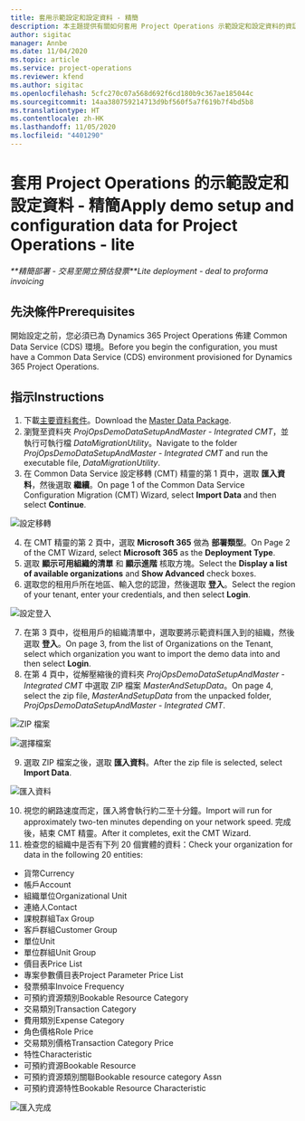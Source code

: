 ```yaml
---
title: 套用示範設定和設定資料 - 精簡
description: 本主題提供有關如何套用 Project Operations 示範設定和設定資料的資訊。
author: sigitac
manager: Annbe
ms.date: 11/04/2020
ms.topic: article
ms.service: project-operations
ms.reviewer: kfend
ms.author: sigitac
ms.openlocfilehash: 5cfc270c07a568d692f6cd180b9c367ae185044c
ms.sourcegitcommit: 14aa380759214713d9bf560f5a7f619b7f4bd5b8
ms.translationtype: HT
ms.contentlocale: zh-HK
ms.lasthandoff: 11/05/2020
ms.locfileid: "4401290"
---
```

# <a name="apply-demo-setup-and-configuration-data-for-project-operations---lite"></a><span data-ttu-id="253e1-103">套用 Project Operations 的示範設定和設定資料 - 精簡</span><span class="sxs-lookup"><span data-stu-id="253e1-103">Apply demo setup and configuration data for Project Operations - lite</span></span> 

<span data-ttu-id="253e1-104">_\*\*精簡部署 - 交易至開立預估發票_</span><span class="sxs-lookup"><span data-stu-id="253e1-104">_\*\*Lite deployment - deal to proforma invoicing_</span></span>

## <a name="prerequisites"></a><span data-ttu-id="253e1-105">先決條件</span><span class="sxs-lookup"><span data-stu-id="253e1-105">Prerequisites</span></span>

<span data-ttu-id="253e1-106">開始設定之前，您必須已為 Dynamics 365 Project Operations 佈建 Common Data Service (CDS) 環境。</span><span class="sxs-lookup"><span data-stu-id="253e1-106">Before you begin the configuration, you must have a Common Data Service (CDS) environment provisioned for Dynamics 365 Project Operations.</span></span>


## <a name="instructions"></a><span data-ttu-id="253e1-107">指示</span><span class="sxs-lookup"><span data-stu-id="253e1-107">Instructions</span></span>

1. <span data-ttu-id="253e1-108">下載[主要資料套件](https://download.microsoft.com/download/3/4/1/341bf279-a64f-4baa-af31-ce624859b518/ProjOpsSampleSetupData%20-%20CE%20only%20CMT.zip)。</span><span class="sxs-lookup"><span data-stu-id="253e1-108">Download the [Master Data Package](https://download.microsoft.com/download/3/4/1/341bf279-a64f-4baa-af31-ce624859b518/ProjOpsSampleSetupData%20-%20CE%20only%20CMT.zip).</span></span> 
2. <span data-ttu-id="253e1-109">瀏覽至資料夾 *ProjOpsDemoDataSetupAndMaster - Integrated CMT*，並執行可執行檔 *DataMigrationUtility*。</span><span class="sxs-lookup"><span data-stu-id="253e1-109">Navigate to the folder *ProjOpsDemoDataSetupAndMaster - Integrated CMT* and run the executable file, *DataMigrationUtility*.</span></span>
3. <span data-ttu-id="253e1-110">在 Common Data Service 設定移轉 (CMT) 精靈的第 1 頁中，選取 **匯入資料**，然後選取 **繼續**。</span><span class="sxs-lookup"><span data-stu-id="253e1-110">On page 1 of the Common Data Service Configuration Migration (CMT) Wizard, select **Import Data** and then select **Continue**.</span></span>

![設定移轉](./media/1ConfigurationMigration.png)

4. <span data-ttu-id="253e1-112">在 CMT 精靈的第 2 頁中，選取 **Microsoft 365** 做為 **部署類型**。</span><span class="sxs-lookup"><span data-stu-id="253e1-112">On Page 2 of the CMT Wizard, select **Microsoft 365** as the **Deployment Type**.</span></span>
5. <span data-ttu-id="253e1-113">選取 **顯示可用組織的清單** 和 **顯示進階** 核取方塊。</span><span class="sxs-lookup"><span data-stu-id="253e1-113">Select the **Display a list of available organizations** and **Show Advanced** check boxes.</span></span>
6. <span data-ttu-id="253e1-114">選取您的租用戶所在地區、輸入您的認證，然後選取 **登入**。</span><span class="sxs-lookup"><span data-stu-id="253e1-114">Select the region of your tenant, enter your credentials, and then select **Login**.</span></span>

![設定登入](./media/2ConfigurationSignin.png)

7. <span data-ttu-id="253e1-116">在第 3 頁中，從租用戶的組織清單中，選取要將示範資料匯入到的組織，然後選取 **登入**。</span><span class="sxs-lookup"><span data-stu-id="253e1-116">On page 3, from the list of Organizations on the Tenant, select which organization you want to import the demo data into and then select **Login**.</span></span>
8. <span data-ttu-id="253e1-117">在第 4 頁中，從解壓縮後的資料夾 *ProjOpsDemoDataSetupAndMaster - Integrated CMT* 中選取 ZIP 檔案 *MasterAndSetupData*。</span><span class="sxs-lookup"><span data-stu-id="253e1-117">On page 4, select the zip file, *MasterAndSetupData* from the unpacked folder, *ProjOpsDemoDataSetupAndMaster - Integrated CMT*.</span></span>

![ZIP 檔案](./media/3ZipFile.png)

![選擇檔案](./media/4SelectAFile.png)

9. <span data-ttu-id="253e1-120">選取 ZIP 檔案之後，選取 **匯入資料**。</span><span class="sxs-lookup"><span data-stu-id="253e1-120">After the zip file is selected, select **Import Data**.</span></span>

![匯入資料](./media/5ImportData.png)

10. <span data-ttu-id="253e1-122">視您的網路速度而定，匯入將會執行約二至十分鐘。</span><span class="sxs-lookup"><span data-stu-id="253e1-122">Import will run for approximately two-ten minutes depending on your network speed.</span></span> <span data-ttu-id="253e1-123">完成後，結束 CMT 精靈。</span><span class="sxs-lookup"><span data-stu-id="253e1-123">After it completes, exit the CMT Wizard.</span></span> 
11. <span data-ttu-id="253e1-124">檢查您的組織中是否有下列 20 個實體的資料：</span><span class="sxs-lookup"><span data-stu-id="253e1-124">Check your organization for data in the following 20 entities:</span></span>

-   <span data-ttu-id="253e1-125">貨幣</span><span class="sxs-lookup"><span data-stu-id="253e1-125">Currency</span></span>
-   <span data-ttu-id="253e1-126">帳戶</span><span class="sxs-lookup"><span data-stu-id="253e1-126">Account</span></span>
-   <span data-ttu-id="253e1-127">組織單位</span><span class="sxs-lookup"><span data-stu-id="253e1-127">Organizational Unit</span></span>
-   <span data-ttu-id="253e1-128">連絡人</span><span class="sxs-lookup"><span data-stu-id="253e1-128">Contact</span></span>
-   <span data-ttu-id="253e1-129">課稅群組</span><span class="sxs-lookup"><span data-stu-id="253e1-129">Tax Group</span></span>
-   <span data-ttu-id="253e1-130">客戶群組</span><span class="sxs-lookup"><span data-stu-id="253e1-130">Customer Group</span></span>
-   <span data-ttu-id="253e1-131">單位</span><span class="sxs-lookup"><span data-stu-id="253e1-131">Unit</span></span>
-   <span data-ttu-id="253e1-132">單位群組</span><span class="sxs-lookup"><span data-stu-id="253e1-132">Unit Group</span></span>
-   <span data-ttu-id="253e1-133">價目表</span><span class="sxs-lookup"><span data-stu-id="253e1-133">Price List</span></span>
-   <span data-ttu-id="253e1-134">專案參數價目表</span><span class="sxs-lookup"><span data-stu-id="253e1-134">Project Parameter Price List</span></span> 
-   <span data-ttu-id="253e1-135">發票頻率</span><span class="sxs-lookup"><span data-stu-id="253e1-135">Invoice Frequency</span></span>
-   <span data-ttu-id="253e1-136">可預約資源類別</span><span class="sxs-lookup"><span data-stu-id="253e1-136">Bookable Resource Category</span></span>
-   <span data-ttu-id="253e1-137">交易類別</span><span class="sxs-lookup"><span data-stu-id="253e1-137">Transaction Category</span></span>
-   <span data-ttu-id="253e1-138">費用類別</span><span class="sxs-lookup"><span data-stu-id="253e1-138">Expense Category</span></span>
-   <span data-ttu-id="253e1-139">角色價格</span><span class="sxs-lookup"><span data-stu-id="253e1-139">Role Price</span></span>
-   <span data-ttu-id="253e1-140">交易類別價格</span><span class="sxs-lookup"><span data-stu-id="253e1-140">Transaction Category Price</span></span>
-   <span data-ttu-id="253e1-141">特性</span><span class="sxs-lookup"><span data-stu-id="253e1-141">Characteristic</span></span>
-   <span data-ttu-id="253e1-142">可預約資源</span><span class="sxs-lookup"><span data-stu-id="253e1-142">Bookable Resource</span></span>
-   <span data-ttu-id="253e1-143">可預約資源類別關聯</span><span class="sxs-lookup"><span data-stu-id="253e1-143">Bookable resource category Assn</span></span>
-   <span data-ttu-id="253e1-144">可預約資源特性</span><span class="sxs-lookup"><span data-stu-id="253e1-144">Bookable Resource Characteristic</span></span>

![匯入完成](./media/6CompleteImport.png)
